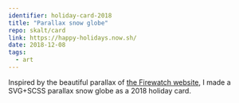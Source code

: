 ```yaml
---
identifier: holiday-card-2018
title: "Parallax snow globe"
repo: skalt/card
link: https://happy-holidays.now.sh/
date: 2018-12-08
tags:
  - art
---
```


Inspired by the beautiful parallax of [the Firewatch website](http://www.firewatchgame.com/), I made a SVG+SCSS parallax snow globe as a 2018 holiday card.

<!--more-->
